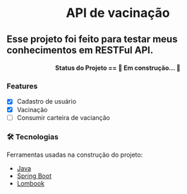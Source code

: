 <h1 align="center">API de vacinação</h1>

## Esse projeto foi feito para testar meus conhecimentos em RESTFul API.

<h4 align="center"> 
	Status do Projeto == 🚧 Em construção...  🚧
</h4>

### Features

- [x] Cadastro de usuário
- [x] Vacinação
- [ ] Consumir carteira de vacianção

### 🛠 Tecnologias

Ferramentas usadas na construção do projeto:

- [Java](https://www.java.com/pt-BR/)
- [Spring Boot](https://spring.io/)
- [Lombook](https://projectlombok.org/)
